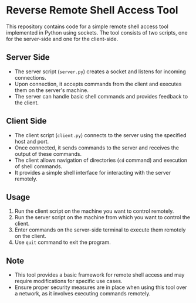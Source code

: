 # Reverse Remote Shell Access Tool

This repository contains code for a simple remote shell access tool implemented in Python using sockets. The tool consists of two scripts, one for the server-side and one for the client-side.

## Server Side
- The server script (`server.py`) creates a socket and listens for incoming connections.
- Upon connection, it accepts commands from the client and executes them on the server's machine.
- The server can handle basic shell commands and provides feedback to the client.

## Client Side
- The client script (`client.py`) connects to the server using the specified host and port.
- Once connected, it sends commands to the server and receives the output of these commands.
- The client allows navigation of directories (`cd` command) and execution of shell commands.
- It provides a simple shell interface for interacting with the server remotely.

## Usage
1. Run the client script on the machine you want to control remotely.
2. Run the server script on the machine from which you want to control the client.
3. Enter commands on the server-side terminal to execute them remotely on the client.
4. Use `quit` command to exit the program.

## Note
- This tool provides a basic framework for remote shell access and may require modifications for specific use cases.
- Ensure proper security measures are in place when using this tool over a network, as it involves executing commands remotely.
